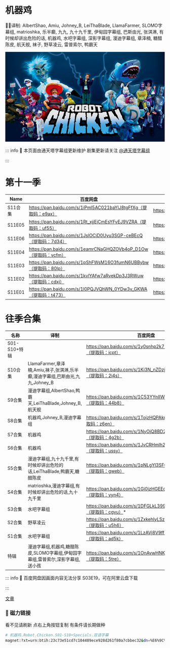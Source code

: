 # 机器鸡

✍🏻译制: AlbertShao, Amiu, Johney_B, LeiThaBlade, LlamaFarmer, SLOMO字幕组, matrioshka, 乐半癫, 九九, 九十九千里, 伊甸园字幕组, 巴斯由光, 张淇淋, 有时候却讲出危险的话, 机器鸡, 水吧字幕组, 深影字幕组, 漫迪字幕组, 章泽楠, 糖醋陈皮, 航天舰, 袜子, 野草凌云, 雷普索尔, 鸭霸天

![robot-chicken-5a429e700dba1.jpg](robot-chicken-5a429e700dba1.jpg)

::: info
🍺 本页面由通天塔字幕组更新维护 剧集更新请关注 [@通天塔字幕组](https://weibo.com/u/7077646357)

:::

# 第十一季

| Name | 百度网盘 | 阿里云盘 | MDpan |
| --- | --- | --- | --- |
| S11合集 | https://pan.baidu.com/s/1iPml5AC021baYlJ8tgFfXg（提取码：e9ax） | https://www.aliyundrive.com/s/C8TAnTdqjaT | https://mdpan.tk/%E6%9C%BA%E5%99%A8%E9%B8%A1 |
| S11E05 | https://pan.baidu.com/s/1Rt_xjjEjCmEsYFvEJ9VZRA（提取码：uf55） | https://www.aliyundrive.com/s/x8pjwdvzEYa |  |
| S11E06 | https://pan.baidu.com/s/1JslOCiD0Uyu3SGP-ceBEcQ（提取码：7d34） | https://www.aliyundrive.com/s/jFJZHohJGBU |  |
| S11E04 | https://pan.baidu.com/s/1eamrCNaGHQZOVb4oP_D1Ow（提取码：vcfm） | https://www.aliyundrive.com/s/rSucM3hhTU9 |  |
| S11E03 | https://pan.baidu.com/s/1pShFWsM16O3fumN6UBBybw（提取码：80lp） | https://www.aliyundrive.com/s/NCRXsesda59 |  |
| S11E02 | https://pan.baidu.com/s/1kvlYAfw7aRvekDp3J3RWuw（提取码：cdxj） | https://www.aliyundrive.com/s/E22zYm4wSRD |  |
| S11E01 | https://pan.baidu.com/s/1l0PQJVQhWN_0YDw3v_GKWA（提取码：t473） | https://www.aliyundrive.com/s/jBESxMuAHAp |  |

# 往季合集

| 名称 | 译制 | 百度网盘 | 阿里云盘 | MDpan |
| --- | --- | --- | --- | --- |
| S01-S10+特辑 |  | https://pan.baidu.com/s/1y0snhp2k77RZsZdDGNAg_A（提取码：icpt） | https://www.aliyundrive.com/s/nrzRxZdb3Zy | https://mdpan.tk/%E6%9C%BA%E5%99%A8%E9%B8%A1 |
| S10合集 | LlamaFarmer,章泽楠,Amiu,袜子,张淇淋,乐半癫,漫迪字幕组,巴斯由光,九九,Johney_B | https://pan.baidu.com/s/1Ki3N_nZDzjK5H7rrMGuBZg（提取码：2i4s） | https://www.aliyundrive.com/s/HvRuAT5b9KM |  |
| S9合集 | 漫迪字幕组,AlbertShao,鸭霸天,LeiThaBlade,Johney_B,航天舰 | https://pan.baidu.com/s/1C53YYnIIWJ8Nx7tszaxD0Q（提取码：44b8） | https://www.aliyundrive.com/s/cKwXDH75GQW |  |
| S8合集 | 机器鸡,Johney_B,漫迪字幕组 | https://pan.baidu.com/s/1TojzHQPAkrdf1rhTTiG3AA（提取码：z6en） | https://www.aliyundrive.com/s/JsNeP87Dek5 |  |
| S7合集 | 机器鸡 | https://pan.baidu.com/s/1NyOjQ8BD2Vm1DQ9SVGD_HA（提取码：4g2b） | https://www.aliyundrive.com/s/fgJdxQY8SyT |  |
| S6合集 | 机器鸡 | https://pan.baidu.com/s/1JvCRHmlh2IKVxK_E97UOEg（提取码：ussy） | https://www.aliyundrive.com/s/ZoPRpr7Jc9N |  |
| S5合集 | 漫迪字幕组,九十九千里,有时候却讲出危险的话,LeiThaBlade,鸭霸天,糖醋陈皮 | https://pan.baidu.com/s/1pNLgYl3SFO-TuniCEF6XQA（提取码：gweb） | https://www.aliyundrive.com/s/Zj95HRLQ95K |  |
| S4合集 | matrioshka,漫迪字幕组,有时候却讲出危险的话,九十九千里 | https://pan.baidu.com/s/1Gi0jzHGEEoUma7A4WSDa1A（提取码：yyn4） | https://www.aliyundrive.com/s/EThXkRZMvip |  |
| S3合集 | 水吧字幕组 | https://pan.baidu.com/s/1DFGLkL399zp-AF7a-UoPEg（提取码：cgvu）* | https://www.aliyundrive.com/s/bzdHXpa6uEg |  |
| S2合集 | 野草凌云 | https://pan.baidu.com/s/1ZxkehlyLSzOwfHfdvMj-Fw（提取码：u5h6） | https://www.aliyundrive.com/s/Kfk5s7N8qtt |  |
| S1合集 | 水吧字幕组 | https://pan.baidu.com/s/1LzAVj8V9ff1v4UcPnXvdVQ（提取码：ad5k） | https://www.aliyundrive.com/s/sGzdz42EcbB |  |
| 特辑 | 漫迪字幕组,机器鸡,糖醋陈皮,SLOMO字幕组,伊甸园字幕组,雷普索尔,深影字幕组,送小孩 | https://pan.baidu.com/s/1OnAvwHNKoldcVQQ2cPgMSQ（提取码：5tre） | https://www.aliyundrive.com/s/c6EnM3guDNw |  |

::: info
🐔 百度网盘因画面内容无法分享 S03E19，可在阿里云盘下载

:::

[文章](%E6%96%87%E7%AB%A0%20cbbf136f575542c8bd76e06b8e2faf79.csv)

### 🧲 磁力链接

看不见请刷新 点右上角按钮复制 有条件请长期做种

```bash
# 机器鸡.Robot.Chicken.S01-S10+Specials.双语字幕
magnet:?xt=urn:btih:23c73e51cd7c104489ece928d261f80a7cbbec32&dn=%E6%9C%BA%E5%99%A8%E9%B8%A1.Robot.Chicken.S01-S10%2BSpecials.%E5%8F%8C%E8%AF%AD%E5%AD%97%E5%B9%95&tr=http%3A%2F%2Falltorrents.net%3A80%2Fbt%2Fannounce.php&tr=http%3A%2F%2Fbluebird-hd.org%2Fannounce.php&tr=http%3A%2F%2Fwww.thetradersden.org%2Fforums%2Ftracker%2Fannounce.php&tr=http%3A%2F%2Ftracker.trancetraffic.com%3A80%2Fannounce.php&tr=http%3A%2F%2Firrenhaus.dyndns.dk%3A80%2Fannounce.php&tr=http%3A%2F%2F1337.abcvg.info%3A80%2Fannounce&tr=http%3A%2F%2Fbt.beatrice-raws.org%3A80%2Fannounce&tr=http%3A%2F%2Fwww.tribalmixes.com%3A80%2Fannounce.php&tr=http%3A%2F%2Fwww.wareztorrent.com%3A80%2Fannounce
```